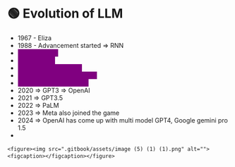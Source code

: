 # 🟢 Evolution of LLM

* 1967 - Eliza
* 1988 - Advancement started ⇒ RNN
* <mark style="color:purple;background-color:purple;">**1997 ⇒ LSTM**</mark>
* <mark style="color:purple;background-color:purple;">**2014 ⇒ GRU**</mark>
* <mark style="color:purple;background-color:purple;">**2017 ⇒ Transformers**</mark>
* <mark style="color:purple;background-color:purple;">**2018 ⇒ BERT, GPT models**</mark>
* <mark style="color:purple;background-color:purple;">**2019 ⇒ GPT2, RoBERTa**</mark>
* 2020 ⇒ GPT3 ⇒ OpenAI
* 2021 ⇒ GPT3.5
* 2022 ⇒ PaLM
* 2023 ⇒ Meta also joined the game
* 2024 ⇒ OpenAI has come up with multi model GPT4, Google gemini pro 1.5
*

    <figure><img src=".gitbook/assets/image (5) (1) (1).png" alt=""><figcaption></figcaption></figure>
